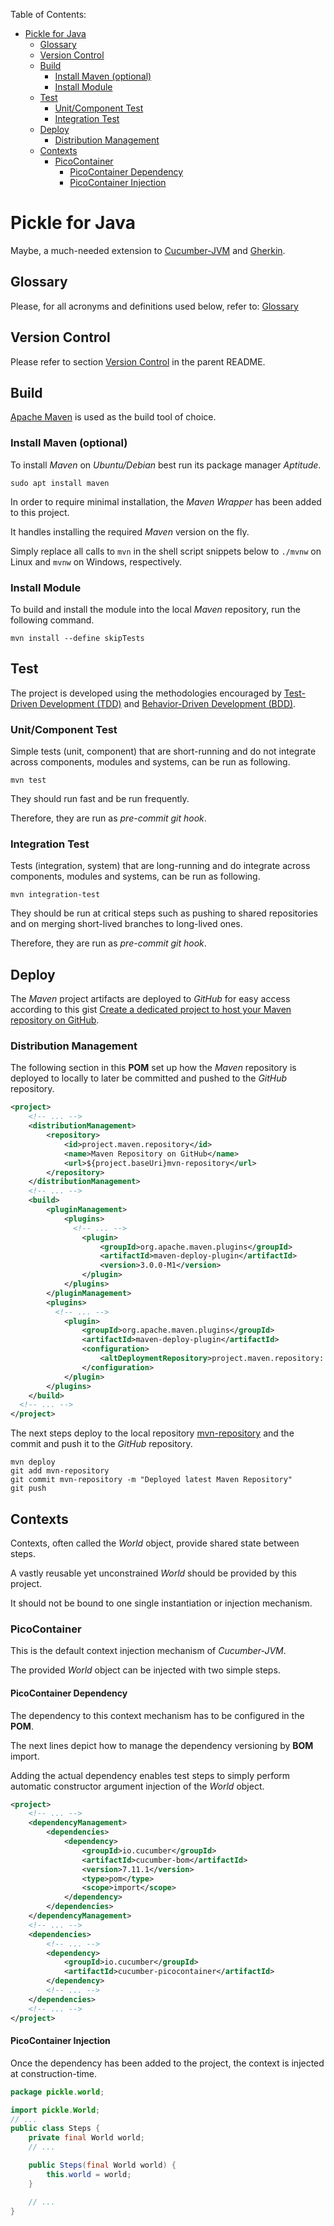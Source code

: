 Table of Contents:

<!-- TOC -->
* [Pickle for Java](#pickle-for-java)
  * [Glossary](#glossary)
  * [Version Control](#version-control)
  * [Build](#build)
    * [Install Maven (optional)](#install-maven--optional-)
    * [Install Module](#install-module)
  * [Test](#test)
    * [Unit/Component Test](#unitcomponent-test)
    * [Integration Test](#integration-test)
  * [Deploy](#deploy)
    * [Distribution Management](#distribution-management)
  * [Contexts](#contexts)
    * [PicoContainer](#picocontainer)
      * [PicoContainer Dependency](#picocontainer-dependency)
      * [PicoContainer Injection](#picocontainer-injection)
<!-- TOC -->

# Pickle for Java
Maybe, a much-needed extension to
[Cucumber-JVM](https://cucumber.io/docs/installation/java/) and
[Gherkin](https://cucumber.io/docs/gherkin/).

## Glossary
Please, for all acronyms and definitions used below, refer to:
[Glossary](../Glossary.md)

## Version Control
Please refer to section [Version Control](../README.md#version-control)
in the parent README.

## Build
[Apache Maven](https://maven.apache.org/) is used as the build tool of choice. 

### Install Maven (optional)
To install *Maven* on *Ubuntu/Debian* best run its package manager *Aptitude*.

```shell
sudo apt install maven
```

In order to require minimal installation, the *Maven Wrapper* has been added to this project.

It handles installing the required *Maven* version on the fly.

Simply replace all calls to `mvn` in the shell script snippets below
to `./mvnw` on Linux and `mvnw` on Windows, respectively.

### Install Module
To build and install the module into the local *Maven* repository,
run the following command.

```shell
mvn install --define skipTests
```

## Test
The project is developed using the methodologies encouraged by
[Test-Driven Development (TDD)](
https://en.wikipedia.org/wiki/Test-driven_development) and
[Behavior-Driven Development (BDD)](
https://en.wikipedia.org/wiki/Behavior-driven_development).

### Unit/Component Test
Simple tests (unit, component) that are short-running and do not
integrate across components, modules and systems, can be run as following.

```shell
mvn test
```

They should run fast and be run frequently.

Therefore, they are run as *pre-commit git hook*.

### Integration Test
Tests (integration, system) that are long-running and do
integrate across components, modules and systems, can be run as following.

```shell
mvn integration-test
```

They should be run at critical steps such as pushing to shared repositories
and on merging short-lived branches to long-lived ones.

Therefore, they are run as *pre-commit git hook*.

## Deploy
The *Maven* project artifacts are deployed to *GitHub* for easy access
according to this gist
[Create a dedicated project to host your Maven repository on GitHub](
https://gist.github.com/nealxyc/96267110f5156ac2ab12).

### Distribution Management
The following section in this **POM** set up how the *Maven* repository is
deployed to locally to later be committed and pushed to the *GitHub* repository.

```xml
<project>
    <!-- ... -->
    <distributionManagement>
        <repository>
            <id>project.maven.repository</id>
            <name>Maven Repository on GitHub</name>
            <url>${project.baseUri}mvn-repository</url>
        </repository>
    </distributionManagement>
    <!-- ... -->
    <build>
        <pluginManagement>
            <plugins>
              <!-- ... -->
                <plugin>
                    <groupId>org.apache.maven.plugins</groupId>
                    <artifactId>maven-deploy-plugin</artifactId>
                    <version>3.0.0-M1</version>
                </plugin>
            </plugins>
        </pluginManagement>
        <plugins>
          <!-- ... -->
            <plugin>
                <groupId>org.apache.maven.plugins</groupId>
                <artifactId>maven-deploy-plugin</artifactId>
                <configuration>
                    <altDeploymentRepository>project.maven.repository::default::${project.baseUri}mvn-repository</altDeploymentRepository>
                </configuration>
            </plugin>
        </plugins>
    </build>
  <!-- ... -->
</project>
```

The next steps deploy to the local repository [mvn-repository](./mvn-repository)
and the commit and push it to the *GitHub* repository.

```shell
mvn deploy
git add mvn-repository
git commit mvn-repository -m "Deployed latest Maven Repository"
git push
```

## Contexts
Contexts, often called the *World* object, provide shared state between steps.

A vastly reusable yet unconstrained *World* should be provided by this project.

It should not be bound to one single instantiation or injection mechanism.

### PicoContainer
This is the default context injection mechanism of *Cucumber-JVM*.

The provided *World* object can be injected with two simple steps.

#### PicoContainer Dependency
The dependency to this context mechanism has to be configured in the **POM**.

The next lines depict how to manage the dependency versioning by **BOM** import.

Adding the actual dependency enables test steps to simply perform
automatic constructor argument injection of the *World* object.

```xml
<project>
    <!-- ... -->
    <dependencyManagement>
        <dependencies>
            <dependency>
                <groupId>io.cucumber</groupId>
                <artifactId>cucumber-bom</artifactId>
                <version>7.11.1</version>
                <type>pom</type>
                <scope>import</scope>
            </dependency>
        </dependencies>
    </dependencyManagement>
    <!-- ... -->
    <dependencies>
        <!-- ... -->
        <dependency>
            <groupId>io.cucumber</groupId>
            <artifactId>cucumber-picocontainer</artifactId>
        </dependency>
        <!-- ... -->
    </dependencies>
    <!-- ... -->
</project>
```

#### PicoContainer Injection
Once the dependency has been added to the project,
the context is injected at construction-time.

```java
package pickle.world;

import pickle.World;
// ...
public class Steps {
    private final World world;
    // ...

    public Steps(final World world) {
        this.world = world;
    }

    // ...
}
```
